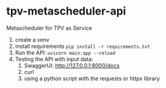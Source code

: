 # tpv-metascheduler-api
Metascheduler for TPV as Service

1. create a venv
2. install requirements
   `pip install -r requirements.txt`
3. Run the API: 
   `uvicorn main:app --reload`
4. Testing the API with input data:
   1. SwaggerUI: http://127.0.0.1:8000/docs
   2. curl
   3. using a python script with the requests or httpx library
